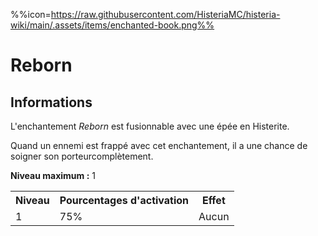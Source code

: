 %%icon=https://raw.githubusercontent.com/HisteriaMC/histeria-wiki/main/.assets/items/enchanted-book.png%%
# Reborn

## Informations
L'enchantement *Reborn* est fusionnable avec une épée en Histerite.

Quand un ennemi est frappé avec cet enchantement, il a une chance de soigner son porteurcomplètement.  

**Niveau maximum :** 1  

<table>
  <tr>
    <th>Niveau</th>
    <th>Pourcentages d'activation</th>
    <th>Effet</th>
  </tr>
  <tr>
    <td>1</td>
    <td>75%</td>
    <td>Aucun</td>
  </tr>
  </table>